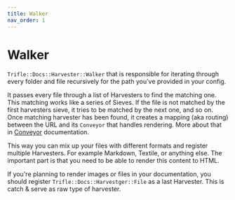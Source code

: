 ```yaml
---
title: Walker
nav_order: 1
---
```


# Walker

`Trifle::Docs::Harvester::Walker` that is responsible for iterating through every folder and file recursively for the path you've provided in your config.

It passes every file through a list of Harvesters to find the matching one. This matching works like a series of Sieves. If the file is not matched by the first harvesters sieve, it tries to be matched by the next one, and so on. Once matching harvester has been found, it creates a mapping (aka routing) between the URL and its `Conveyor` that handles rendering. More about that in [Conveyor](/trifle-docs/harvesters#conveyor) documentation.

This way you can mix up your files with different formats and register multiple Harvesters. For example Markdown, Textile, or anything else. The important part is that you need to be able to render this content to HTML.

If you're planning to render images or files in your documentation, you should register `Trifle::Docs::Harvestger::File` as a last Harvester. This is catch & serve as raw type of harvester.
